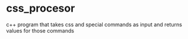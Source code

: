 # css_procesor
c++ program that takes css and special commands as input and returns
values for those commands
